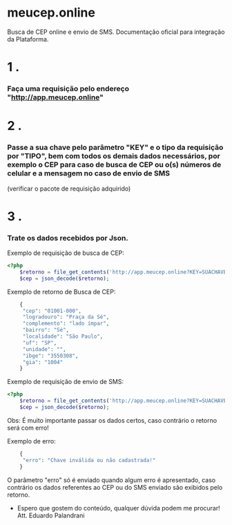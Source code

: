 # meucep.online
Busca de CEP online e envio de SMS. Documentação oficial para integração da Plataforma.

# 1 .  
### Faça uma requisição pelo endereço "http://app.meucep.online"  

# 2 .  
### Passe a sua chave pelo parâmetro "KEY" e o tipo da requisição por "TIPO", bem com todos os demais dados necessários, por exemplo o CEP para caso de busca de CEP ou o(s) números de celular e a mensagem no caso de envio de SMS
(verificar o pacote de requisição adquirido)  

# 3 .  
### Trate os dados recebidos por Json.


Exemplo de requisição de busca de CEP:  

```php  
<?php
	$retorno = file_get_contents('http://app.meucep.online?KEY=SUACHAVE&TIPO=CEP&CEP=01001000');
	$cep = json_decode($retorno); 
```  

Exemplo de retorno de Busca de CEP:  
```php  
	{
	 "cep": "01001-000", 
	 "logradouro": "Praça da Sé", 
	 "complemento": "lado ímpar",
	 "bairro": "Sé", 
	 "localidade": "São Paulo",
	 "uf": "SP",
	 "unidade": "", 
	 "ibge": "3550308", 
	 "gia": "1004"
	}
```  
Exemplo de requisição de envio de SMS:

```php  
<?php
	$retorno = file_get_contents('http://app.meucep.online?KEY=SUACHAVE&TIPO=SMS&CEL=(99) 99999-9999&MSG=TEXTO_DO_SMS');
	$cep = json_decode($retorno); 
```  

Obs: É muito importante passar os dados certos, caso contrário o retorno será com erro!

Exemplo de erro:
```php
	{ 
	 "erro": "Chave inválida ou não cadastrada!" 
	}
```
O parâmetro "erro" só é enviado quando algum erro é apresentado, caso contrário os dados referentes ao CEP ou do SMS enviado são exibidos pelo retorno.



 - Espero que gostem do conteúdo, qualquer dúvida podem me procurar!
 Att. Eduardo Palandrani
